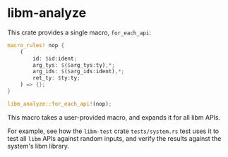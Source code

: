 # libm-analyze

This crate provides a single macro, `for_each_api`:

```rust
macro_rules! nop {
    (
        id: $id:ident;
        arg_tys: $($arg_tys:ty),*;
        arg_ids: $($arg_ids:ident),*;
        ret_ty: $ty:ty;
    ) => {};
}

libm_analyze::for_each_api!(nop);
```

This macro takes a user-provided macro, and expands it for all libm APIs.

For example, see how the `libm-test` crate `tests/system.rs` test uses it to
test all `libm` APIs against random inputs, and verify the results against the
system's libm library.
